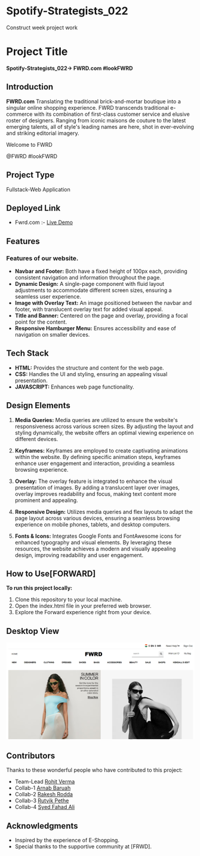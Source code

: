 # Spotify-Strategists_022
Construct week project work

# Project Title

**Spotify-Strategists_022-> FWRD.com #lookFWRD**

## Introduction
**FWRD.com** Translating the traditional brick-and-mortar boutique into a singular online shopping experience. FWRD transcends traditional e-commerce with its combination of first-class customer service and elusive roster of designers. Ranging from iconic maisons de couture to the latest emerging talents, all of style's leading names are here, shot in ever-evolving and striking editorial imagery.

Welcome to FWRD

@FWRD #lookFWRD

## Project Type
Fullstack-Web Application

## Deployed Link

- Fwrd.com :- [Live Demo](https://newfwrd.netlify.app/)

## Features

### Features of our website.

- **Navbar and Footer:** Both have a fixed height of 100px each, providing consistent navigation and information throughout the page.
- **Dynamic Design:** A single-page component with fluid layout adjustments to accommodate different screen sizes, ensuring a seamless user experience.
- **Image with Overlay Text:** An image positioned between the navbar and footer, with translucent overlay text for added visual appeal.
- **Title and Banner:** Centered on the page and overlay, providing a focal point for the content.
- **Responsive Hamburger Menu:** Ensures accessibility and ease of navigation on smaller devices.


## Tech Stack

- **HTML:** Provides the structure and content for the web page.
- **CSS:** Handles the UI and styling, ensuring an appealing visual presentation.
- **JAVASCRIPT:** Enhances web page functionality.

## Design Elements

1. **Media Queries:** Media queries are utilized to ensure the website's responsiveness across various screen sizes. By adjusting the layout and styling dynamically, the website offers an optimal viewing experience on different devices.

2. **Keyframes:** Keyframes are employed to create captivating animations within the website. By defining specific animation steps, keyframes enhance user engagement and interaction, providing a seamless browsing experience.

3. **Overlay:** The overlay feature is integrated to enhance the visual presentation of images. By adding a translucent layer over images, overlay improves readability and focus, making text content more prominent and appealing.

4. **Responsive Design:** Utilizes media queries and flex layouts to adapt the page layout across various devices, ensuring a seamless browsing experience on mobile phones, tablets, and desktop computers.

5. **Fonts & Icons:** Integrates Google Fonts and FontAwesome icons for enhanced typography and visual elements. By leveraging these resources, the website achieves a modern and visually appealing design, improving readability and user engagement.

## How to Use[FORWARD]

**To run this project locally:**

1. Clone this repository to your local machine.
2. Open the index.html file in your preferred web browser.
3. Explore the Forward experience right from your device.

## Desktop View
![image](https://github.com/rohit7979/Spotify-Strategists_022/blob/main/images/desktop_view.png)

## Contributors

Thanks to these wonderful people who have contributed to this project:

- Team-Lead [Rohit Verma](https://github.com/rohit7979)
- Collab-1 [Arnab Baruah](https://github.com/arnabBaruah009)
- Collab-2 [Rakesh Rodda](https://github.com/RtoRakesh)
- Collab-3 [Rutvik Pethe](https://github.com/Rutvik020302)
- Collab-4 [Syed Fahad Ali](https://github.com/SyedFahadAli1)

## Acknowledgments

- Inspired by the experience of E-Shopping.
- Special thanks to the supportive community at [FRWD].
